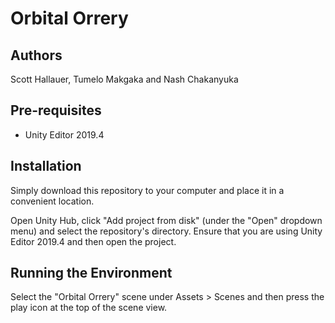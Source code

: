 # Orbital Orrery

## Authors
Scott Hallauer, Tumelo Makgaka and Nash Chakanyuka

## Pre-requisites
- Unity Editor 2019.4

## Installation
Simply download this repository to your computer and place it in a convenient location.

Open Unity Hub, click "Add project from disk" (under the "Open" dropdown menu) and select the repository's directory. Ensure that you are using Unity Editor 2019.4 and then open the project.

## Running the Environment

Select the "Orbital Orrery" scene under Assets > Scenes and then press the play icon at the top of the scene view.
